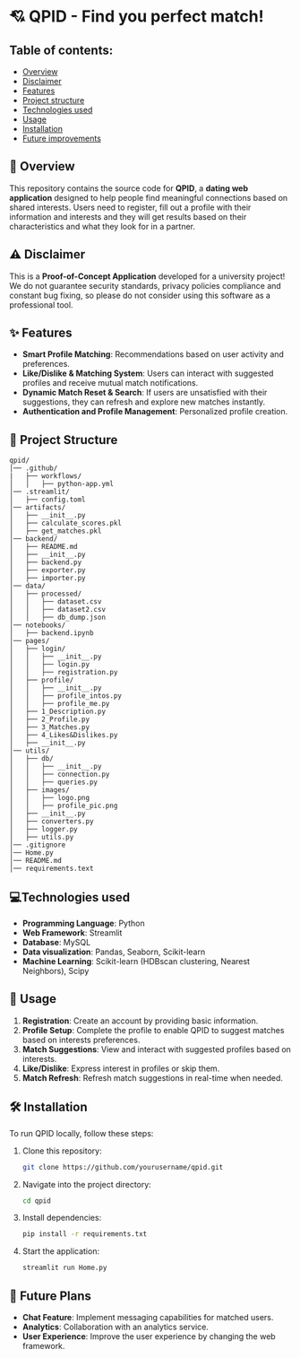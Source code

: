 # 💘 QPID - Find you perfect match! 

## Table of contents: 
- [Overview](#overview)
- [Disclaimer](#disclaimer) 
- [Features](#features) 
- [Project structure](#structure)
- [Technologies used](#technologies) 
- [Usage](#usage)
- [Installation](#installation)
- [Future improvements](#future)

 <a id="overview"></a>
 ## 📌 Overview 
This repository contains the source code for **QPID**, a **dating web application** designed to help people find meaningful connections based on shared interests. 
Users need to register, fill out a profile with their information and interests and they will get results based on their characteristics and what they look for in a partner. 

<a id="disclaimer"></a>
## ⚠️ Disclaimer 
This is a **Proof-of-Concept Application** developed for a university project! 
We do not guarantee security standards, privacy policies compliance and constant bug fixing, so please do not consider using this software as a professional tool.

<a id="features"></a>
## ✨ Features
- **Smart Profile Matching**: Recommendations based on user activity and preferences.
- **Like/Dislike & Matching System**: Users can interact with suggested profiles and receive mutual match notifications.
- **Dynamic Match Reset & Search**: If users are unsatisfied with their suggestions, they can refresh and explore new matches instantly.
- **Authentication and Profile Management**: Personalized profile creation.

<a id="structure"></a>

## 📂 Project Structure  

```plaintext
qpid/
│── .github/
|   ├── workflows/
│   │   ├── python-app.yml
│── .streamlit/              
│   ├── config.toml
│── artifacts/              
│   ├── __init__.py
│   ├── calculate_scores.pkl 
│   ├── get_matches.pkl
│── backend/              
│   ├── README.md
│   ├── __init__.py
│   ├── backend.py
│   ├── exporter.py
│   ├── importer.py
│── data/            
│   ├── processed/
│   │   ├── dataset.csv
│   │   ├── dataset2.csv
│   │   ├── db_dump.json
│── notebooks/            
│   ├── backend.ipynb
│── pages/            
│   ├── login/
│   │   ├── __init__.py
│   │   ├── login.py
│   │   ├── registration.py
│   ├── profile/
│   │   ├── __init__.py
│   │   ├── profile_intos.py
│   │   ├── profile_me.py
│   ├── 1_Description.py
│   ├── 2_Profile.py
│   ├── 3_Matches.py
│   ├── 4_Likes&Dislikes.py
│   ├── __init__.py
│── utils/            
│   ├── db/
│   │   ├── __init__.py
│   │   ├── connection.py
│   │   ├── queries.py
│   ├── images/
│   │   ├── logo.png
│   │   ├── profile_pic.png
│   ├── __init__.py
│   ├── converters.py
│   ├── logger.py
│   ├── utils.py
│── .gitignore
│── Home.py
│── README.md
│── requirements.text
``` 

<a id="technologies"></a>
## 💻Technologies used 

- **Programming Language**: Python 
- **Web Framework**: Streamlit
- **Database**: MySQL
- **Data visualization**: Pandas, Seaborn, Scikit-learn
- **Machine Learning**: Scikit-learn (HDBscan clustering, Nearest Neighbors), Scipy

<a id="usage"></a>
## 🔧 Usage 

1. **Registration**: Create an account by providing basic information. 
2. **Profile Setup**: Complete the profile to enable QPID to suggest matches based on interests preferences. 
3. **Match Suggestions**: View and interact with suggested profiles based on interests. 
4. **Like/Dislike**: Express interest in profiles or skip them. 
5. **Match Refresh**: Refresh match suggestions in real-time when needed.

<a id="installation"></a>
## 🛠️ Installation 

To run QPID locally, follow these steps:

1. Clone this repository:
   ```bash
   git clone https://github.com/yourusername/qpid.git
   ```
2. Navigate into the project directory:
   ```bash
   cd qpid
   ```
3. Install dependencies:
   ```bash
   pip install -r requirements.txt
   ```
4. Start the application:
   ```bash
   streamlit run Home.py
   ```

<a id="future"></a>
## 🚀 Future Plans

- **Chat Feature**: Implement messaging capabilities for matched users. 
- **Analytics**: Collaboration with an analytics service. 
- **User Experience**: Improve the user experience by changing the web framework. 
